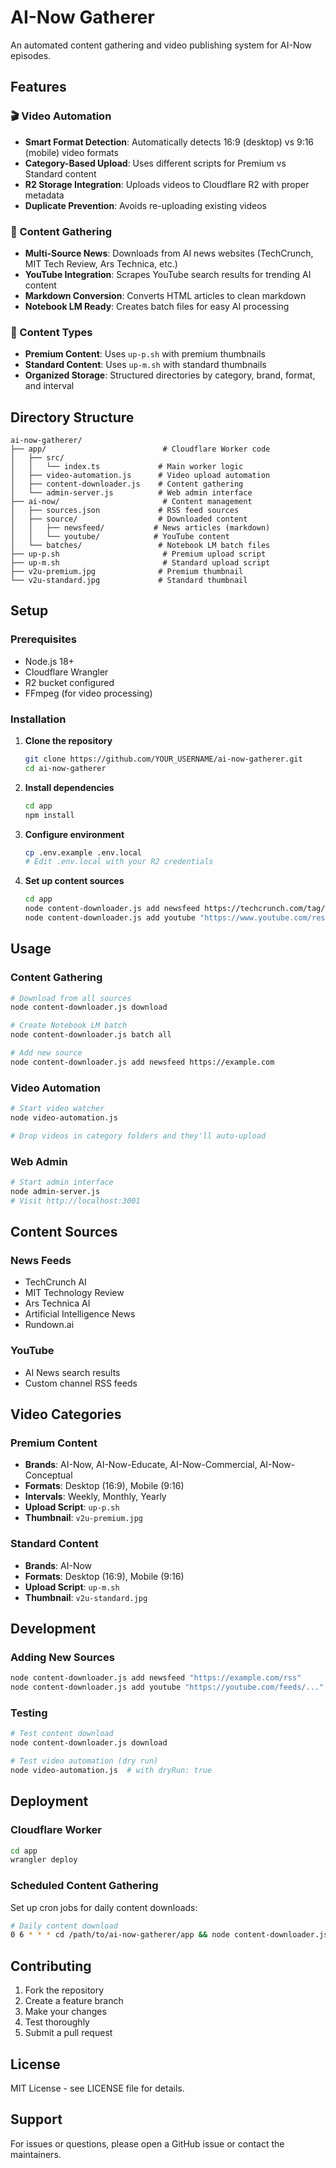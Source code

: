 # AI-Now Gatherer

An automated content gathering and video publishing system for AI-Now episodes.

## Features

### 🎬 Video Automation
- **Smart Format Detection**: Automatically detects 16:9 (desktop) vs 9:16 (mobile) video formats
- **Category-Based Upload**: Uses different scripts for Premium vs Standard content
- **R2 Storage Integration**: Uploads videos to Cloudflare R2 with proper metadata
- **Duplicate Prevention**: Avoids re-uploading existing videos

### 📰 Content Gathering
- **Multi-Source News**: Downloads from AI news websites (TechCrunch, MIT Tech Review, Ars Technica, etc.)
- **YouTube Integration**: Scrapes YouTube search results for trending AI content
- **Markdown Conversion**: Converts HTML articles to clean markdown
- **Notebook LM Ready**: Creates batch files for easy AI processing

### 🎨 Content Types
- **Premium Content**: Uses `up-p.sh` with premium thumbnails
- **Standard Content**: Uses `up-m.sh` with standard thumbnails
- **Organized Storage**: Structured directories by category, brand, format, and interval

## Directory Structure

```
ai-now-gatherer/
├── app/                          # Cloudflare Worker code
│   ├── src/
│   │   └── index.ts             # Main worker logic
│   ├── video-automation.js      # Video upload automation
│   ├── content-downloader.js    # Content gathering
│   └── admin-server.js          # Web admin interface
├── ai-now/                       # Content management
│   ├── sources.json             # RSS feed sources
│   ├── source/                  # Downloaded content
│   │   ├── newsfeed/           # News articles (markdown)
│   │   └── youtube/            # YouTube content
│   └── batches/                 # Notebook LM batch files
├── up-p.sh                       # Premium upload script
├── up-m.sh                       # Standard upload script
├── v2u-premium.jpg              # Premium thumbnail
└── v2u-standard.jpg             # Standard thumbnail
```

## Setup

### Prerequisites
- Node.js 18+
- Cloudflare Wrangler
- R2 bucket configured
- FFmpeg (for video processing)

### Installation

1. **Clone the repository**
   ```bash
   git clone https://github.com/YOUR_USERNAME/ai-now-gatherer.git
   cd ai-now-gatherer
   ```

2. **Install dependencies**
   ```bash
   cd app
   npm install
   ```

3. **Configure environment**
   ```bash
   cp .env.example .env.local
   # Edit .env.local with your R2 credentials
   ```

4. **Set up content sources**
   ```bash
   cd app
   node content-downloader.js add newsfeed https://techcrunch.com/tag/artificial-intelligence/
   node content-downloader.js add youtube "https://www.youtube.com/results?search_query=AI+News+Today"
   ```

## Usage

### Content Gathering
```bash
# Download from all sources
node content-downloader.js download

# Create Notebook LM batch
node content-downloader.js batch all

# Add new source
node content-downloader.js add newsfeed https://example.com
```

### Video Automation
```bash
# Start video watcher
node video-automation.js

# Drop videos in category folders and they'll auto-upload
```

### Web Admin
```bash
# Start admin interface
node admin-server.js
# Visit http://localhost:3001
```

## Content Sources

### News Feeds
- TechCrunch AI
- MIT Technology Review
- Ars Technica AI
- Artificial Intelligence News
- Rundown.ai

### YouTube
- AI News search results
- Custom channel RSS feeds

## Video Categories

### Premium Content
- **Brands**: AI-Now, AI-Now-Educate, AI-Now-Commercial, AI-Now-Conceptual
- **Formats**: Desktop (16:9), Mobile (9:16)
- **Intervals**: Weekly, Monthly, Yearly
- **Upload Script**: `up-p.sh`
- **Thumbnail**: `v2u-premium.jpg`

### Standard Content
- **Brands**: AI-Now
- **Formats**: Desktop (16:9), Mobile (9:16)
- **Upload Script**: `up-m.sh`
- **Thumbnail**: `v2u-standard.jpg`

## Development

### Adding New Sources
```bash
node content-downloader.js add newsfeed "https://example.com/rss"
node content-downloader.js add youtube "https://youtube.com/feeds/..."
```

### Testing
```bash
# Test content download
node content-downloader.js download

# Test video automation (dry run)
node video-automation.js  # with dryRun: true
```

## Deployment

### Cloudflare Worker
```bash
cd app
wrangler deploy
```

### Scheduled Content Gathering
Set up cron jobs for daily content downloads:
```bash
# Daily content download
0 6 * * * cd /path/to/ai-now-gatherer/app && node content-downloader.js download
```

## Contributing

1. Fork the repository
2. Create a feature branch
3. Make your changes
4. Test thoroughly
5. Submit a pull request

## License

MIT License - see LICENSE file for details.

## Support

For issues or questions, please open a GitHub issue or contact the maintainers.